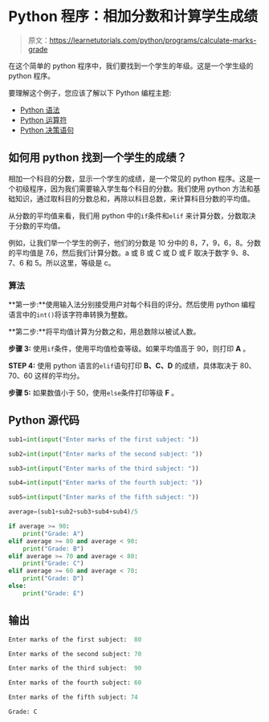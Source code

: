 # Python 程序：相加分数和计算学生成绩

> 原文：<https://learnetutorials.com/python/programs/calculate-marks-grade>

在这个简单的 python 程序中，我们要找到一个学生的年级。这是一个学生级的 python 程序。

要理解这个例子，您应该了解以下 Python 编程主题:

*   [Python 语法](../../python/syntax-comments "Python Syntax")
*   [Python 运算符](../../python/python-operators "Operators in Python")
*   [Python 决策语句](../../python/decision-making-statements "Python decision making statements")

## 如何用 python 找到一个学生的成绩？

相加一个科目的分数，显示一个学生的成绩，是一个常见的 python 程序。这是一个初级程序，因为我们需要输入学生每个科目的分数。我们使用 python 方法和基础知识，通过取科目的分数总和，再除以科目总数，来计算科目分数的平均值。

从分数的平均值来看，我们用 python 中的`if`条件和`elif` 来计算分数，分数取决于分数的平均值。

例如，让我们举一个学生的例子，他们的分数是 10 分中的 8，7，9，6，8。分数的平均值是 7.6，然后我们计算分数。a 或 B 或 C 或 D 或 F 取决于数字 9、8、7、6 和 5。所以这里，等级是 c。

### 算法

**第一步:**使用输入法分别接受用户对每个科目的评分。然后使用 python 编程语言中的`int()`将该字符串转换为整数。

**第二步:**将平均值计算为分数之和，用总数除以被试人数。

**步骤 3:** 使用`if`条件，使用平均值检查等级。如果平均值高于 90，则打印 **A** 。

**STEP 4:** 使用 python 语言的`elif`语句打印 **B、C、D** 的成绩，具体取决于 80、70、60 这样的平均分。

**步骤 5:** 如果数值小于 50，使用`else`条件打印等级 **F** 。

## Python 源代码

```py
sub1=int(input("Enter marks of the first subject: "))

sub2=int(input("Enter marks of the second subject: "))

sub3=int(input("Enter marks of the third subject: "))

sub4=int(input("Enter marks of the fourth subject: "))

sub5=int(input("Enter marks of the fifth subject: "))

average=(sub1+sub2+sub3+sub4+sub4)/5

if average >= 90:
    print("Grade: A")
elif average >= 80 and average < 90:
    print("Grade: B")
elif average >= 70 and average < 80:
    print("Grade: C")
elif average >= 60 and average < 70:
    print("Grade: D")
else:
    print("Grade: E") 

```

## 输出

```py
Enter marks of the first subject:  80

Enter marks of the second subject: 70

Enter marks of the third subject:  90

Enter marks of the fourth subject: 60

Enter marks of the fifth subject: 74

Grade: C 
```